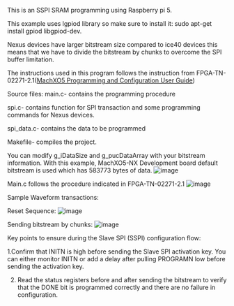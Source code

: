 This is an SSPI SRAM programming using Raspberry pi 5. 

This example uses lgpiod library so make sure to install it: sudo apt-get install gpiod libgpiod-dev.

Nexus devices have larger bitstream size compared to ice40 devices this means that we have to divide the bitstream by chunks to overcome the SPI buffer limitation.

The instructions used in this program follows the instruction from FPGA-TN-02271-2.1([MachXO5 Programming and Configuration User Guide](https://www.latticesemi.com/view_document?document_id=53489))

Source files:
main.c- contains the programming procedure

spi.c- contains function for SPI transaction and some programming commands for Nexus devices.

spi_data.c- contains the data to be programmed

Makefile- compiles the project.

You can modify g_iDataSize and g_pucDataArray with your bitstream information. 
With this example, MachXO5-NX Development board default bitstream is used which has 583773 bytes of data.
![image](https://github.com/user-attachments/assets/5860d121-3ea6-4213-9e6e-8507a80ef5be)

Main.c follows the procedure indicated in FPGA-TN-02271-2.1
![image](https://github.com/user-attachments/assets/4b0bbd80-181d-4006-9acf-dc0b451e9130)


Sample Waveform transactions:

Reset Sequence:
![image](https://github.com/user-attachments/assets/e8dc633c-16cb-492a-b4d6-70435fda5f9e)

Sending bitstream by chunks:
![image](https://github.com/user-attachments/assets/5d98ad5b-4240-4521-8e1a-760e691aa5d5)

Key points to ensure during the Slave SPI (SSPI) configuration flow:

1.Confirm that INITN is high before sending the Slave SPI activation key. You can either monitor INITN or add a delay after pulling PROGRAMN low before sending the activation key.

2. Read the status registers before and after sending the bitstream to verify that the DONE bit is programmed correctly and there are no failure in configuration. 


